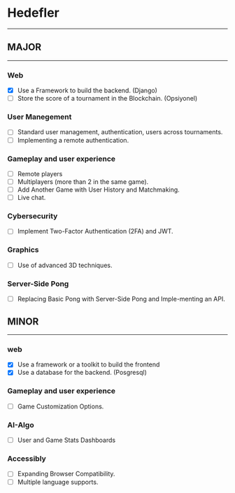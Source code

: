 # Hedefler
---
## MAJOR
---
### Web
- [x] Use a Framework to build the backend. (Django)
- [ ] Store the score of a tournament in the Blockchain. (Opsiyonel)
### User Manegement
- [ ] Standard user management, authentication, users across tournaments.
- [ ] Implementing a remote authentication.
### Gameplay and user experience
- [ ] Remote players
- [ ] Multiplayers (more than 2 in the same game).
- [ ] Add Another Game with User History and Matchmaking.
- [ ] Live chat.
### Cybersecurity
- [ ] Implement Two-Factor Authentication (2FA) and JWT.
### Graphics
- [ ] Use of advanced 3D techniques.
### Server-Side Pong
- [ ] Replacing Basic Pong with Server-Side Pong and Imple-menting an API.


## MINOR
---
### web
- [x] Use a framework or a toolkit to build the frontend
- [x] Use a database for the backend. (Posgresql)
### Gameplay and user experience
- [ ] Game Customization Options.
### AI-Algo
- [ ] User and Game Stats Dashboards
### Accessibly
- [ ] Expanding Browser Compatibility.
- [ ] Multiple language supports.
